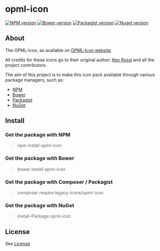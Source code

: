
# opml-icon

[![NPM version](https://img.shields.io/npm/v/opml-icon.svg)](https://www.npmjs.org/package/opml-icon)
[![Bower version](https://img.shields.io/bower/v/opml-icon.svg)](http://bower.io/search/?q=opml-icon)
[![Packagist version](https://img.shields.io/packagist/v/legacy-icons/opml-icon.svg)](https://packagist.org/packages/legacy-icons/opml-icon)
[![Nuget version](https://img.shields.io/nuget/v/opml-icon.svg)](https://www.nuget.org/packages/opml-icon/)


## About

The OPML-Icon, as available on [OPML-Icon website](http://opmlicons.com/).

All credits for these icons go to their original author: [Ken Rossi](http://www.krossi.com/) and all the project contributors.

The aim of this project is to make this icon pack available through various package managers, such as:

- [NPM](https://npmjs.org)
- [Bower](http://bower.io)
- [Packagist](https://packagist.org)
- [NuGet](https://www.nuget.org)


## Install

### Get the package with NPM

> npm install opml-icon


### Get the package with Bower

> bower install opml-icon


### Get the package with Composer / Packagist

> composer require legacy-icons/opml-icon


### Get the package with NuGet

> Install-Package opml-icon


## License

See [License](https://github.com/legacy-icons/opml-icon/blob/master/LICENSE.md)
